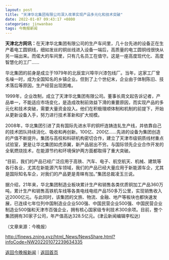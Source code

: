 ```yaml
---
layout: post
title: "天津华北集团有限公司深入改革实现产品多元化和技术突破"
date: 2022-01-07 09:43:17 +0800
categories: jinwanbao
tags: 今晚报新闻
---
```

<p><strong>天津北方网讯：</strong>在天津华北集团有限公司的生产车间里，几十台先进的设备正在生产着电工圆铜线，细如发丝的铜丝线进入设备一端后，高质量的电工圆铜线很快从另一端出来。而偌大的车间里，只有几名员工在值守。这是一座高度现代化、高度智慧化的工厂……</p>
 <p>华北集团的前身是成立于1979年的北辰宜兴埠华兴漆包线厂。当年，这家工厂曾名噪一时，成为全国知名的乡镇企业。但到了上个世纪末，企业由于体制陈旧、技术落后等原因，生产经营出现困难。</p>
 <p>1999年，企业改制，成立了天津华北集团有限公司。董事长周文起告诉记者，产品单一，不能适应市场变化，是造成改制前效益下滑的重要原因，而实现产品的多元化和技术突破，需要大量资金投入。他们在积极理顺体制和机制的前提下，开始从更新设备入手，努力进行技术革新和扩大规模。</p>
 <p>2008年，华北集团引进了具有国际先进水平的铜杆连铸连轧生产线，并依靠自己的技术团队持续消化、吸收和再创新。100亿、200亿……先进的设备为集团创造的产值不断提升。集团与高校和科研机构密切合作，建立了天津市级铜质线材重点试验室，更是让华北集团如虎添翼，新产品层出不穷。与国际领先企业合作开发的全氧燃烧技术，在能源节约和环境保护两方面都取得了重大突破。</p>
 <p>“目前，我们的产品已经广泛应用于高铁、汽车、电子、航空航天、机械、建筑等各行各业，尤其在新能源汽车领域，我们的产品已经大量应用于新能源车企，尤其是国际知名车企，对我们的产品更是青睐有加。”集团总裁凌玉兰说。</p>
 <p>据介绍，21年来，华北集团制造业板块累计生产和销售各类优质铜加工产品360万吨，累计生产和销售高铁机车线等各类电线电缆产品150多万公里，实现销售收入近2000亿元。与此同时，该集团的文旅、物流、金融、地产等板块也都快速发展，已连续七年位列中国制造业企业500强、中国民营企业500强、中国民营企业制造业500强和天津市百强企业，拥有核心国家级专利技术300余项。目前，整个集团拥有30家子公司，年产值高达328.5亿元。(津云新闻编辑李松达)</p><p class="em_media">（文章来源：今晚报）</p>

<http://finews.zning.xyz/html_News/NewsShare.html?infoCode=NW202201072239634335>

[返回今晚报新闻](//finews.withounder.com/category/jinwanbao.html)｜[返回首页](//finews.withounder.com/)